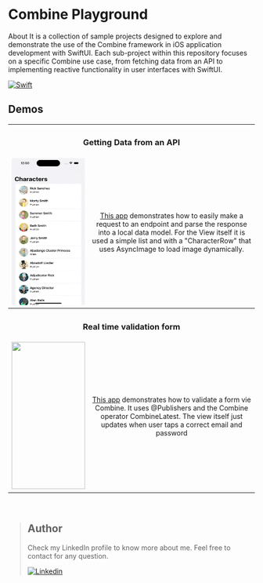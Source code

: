 # Combine Playground
About It is a collection of sample projects designed to explore and demonstrate the use of the Combine framework in iOS application development with SwiftUI. Each sub-project within this repository focuses on a specific Combine use case, from fetching data from an API to implementing reactive functionality in user interfaces with SwiftUI.

[![Swift](https://img.shields.io/badge/swift-%23FA7343.svg?style=for-the-badge&logo=swift&logoColor=white)](https://swift.org/)




## Demos

<table>
    <tr>
        <th colspan="2"><h3><bold>Getting Data from an API</bold></h3></th>
    </tr>
    <tr>
        <td><img src="https://github.com/rodri2d2/Combine-Playground/blob/main/CombineAPIRequestData/DEMO/DEMO.gif" width="150" height="300" /></td>
        <td style="text-align:center;">
             <a href="https://github.com/rodri2d2/Combine-Playground/tree/main/CombineAPIRequestData">This app</a> demonstrates how to easily make a request to an endpoint and parse the response into a local data model. For the View itself it is used a simple list and with a "CharacterRow" that uses AsyncImage to load image dynamically.
        </td>
    </tr>
        <tr>
        <th colspan="2"><h3><bold>Real time validation form</bold></h3></th>
    </tr>
    <tr>
        <td><img src="https://github.com/rodri2d2/Combine-Playground/blob/main/FormValidation/DEMO/DEMO.gif" width="150" height="300" /></td>
        <td style="text-align:center;">
             <a href="https://github.com/rodri2d2/Combine-Playground/tree/main/FormValidationa">This app</a> demonstrates how to validate a form vie Combine. It uses @Publishers and the Combine operator <bold>CombineLatest</bold>. The view itself just updates when user taps a correct email and password
        </td>
    </tr>
</table>




<br>


> ## Author
>Check my LinkedIn profile to know more about me. Feel free to contact for any question. 
>
>[![Linkedin](https://img.shields.io/badge/linkedin-%230077B5.svg?style=for-the-badge&logo=linkedin&logoColor=white)](https://www.linkedin.com/in/rodricandido)